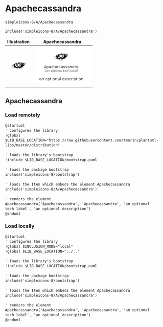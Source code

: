 # Apachecassandra


```text
simpleicons-8/A/Apachecassandra
```

```text
include('simpleicons-8/A/Apachecassandra')
```



| Illustration | Apachecassandra |
| :---: | :---: |
| ![illustration for Illustration](../../simpleicons-8/A/Apachecassandra.png) | ![illustration for Apachecassandra](../../simpleicons-8/A/Apachecassandra.Local.png) |




## Apachecassandra

### Load remotely
```plantuml
@startuml
' configures the library
!global $LIB_BASE_LOCATION="https://raw.githubusercontent.com/tmorin/plantuml-libs/master/distribution"

' loads the library's bootstrap
!include $LIB_BASE_LOCATION/bootstrap.puml

' loads the package bootstrap
include('simpleicons-8/bootstrap')

' loads the Item which embeds the element Apachecassandra
include('simpleicons-8/A/Apachecassandra')

' renders the element
Apachecassandra('Apachecassandra', 'Apachecassandra', 'an optional tech label', 'an optional description')
@enduml
```

### Load locally
```plantuml
@startuml
' configures the library
!global $INCLUSION_MODE="local"
!global $LIB_BASE_LOCATION="../.."

' loads the library's bootstrap
!include $LIB_BASE_LOCATION/bootstrap.puml

' loads the package bootstrap
include('simpleicons-8/bootstrap')

' loads the Item which embeds the element Apachecassandra
include('simpleicons-8/A/Apachecassandra')

' renders the element
Apachecassandra('Apachecassandra', 'Apachecassandra', 'an optional tech label', 'an optional description')
@enduml
```

